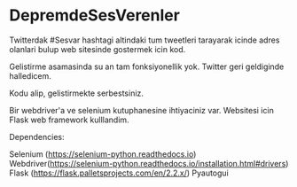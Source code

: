 # DepremdeSesVerenler
Twitterdak #Sesvar hashtagi altindaki tum tweetleri tarayarak icinde adres olanlari bulup web sitesinde gostermek icin kod. 

Gelistirme asamasinda su an tam fonksiyonellik yok. Twitter geri geldiginde halledicem.

Kodu alip, gelistirmekte serbestsiniz.

Bir webdriver'a ve selenium kutuphanesine ihtiyaciniz var. Websitesi icin Flask web framework kulllandim.

Dependencies:

Selenium (https://selenium-python.readthedocs.io)
Webdriver(https://selenium-python.readthedocs.io/installation.html#drivers)
Flask (https://flask.palletsprojects.com/en/2.2.x/)
Pyautogui


